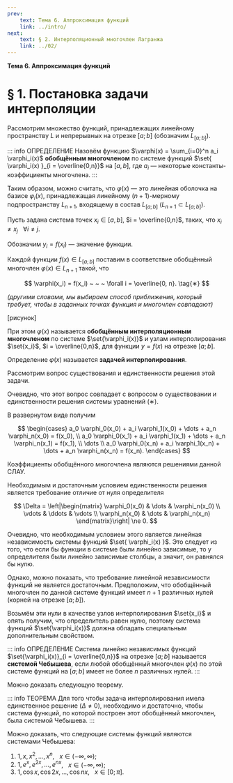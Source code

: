 ```yaml
---
prev:
    text: Тема 6. Аппроксимация функций
    link: ../intro/
next:
    text: § 2. Интерполяционный многочлен Лагранжа
    link: ../02/
---
```


**Тема 6. Аппроксимация функций**

# § 1. Постановка задачи интерполяции

Рассмотрим множество функций, принадлежащих линейному пространству $L$ и непрерывных на отрезке $[a;b]$ (обозначим $L_{[a;b]}$).

::: info ОПРЕДЕЛЕНИЕ
Назовём функцию $\varphi(x) = \sum_{i=0}^n a_i \varphi_i(x)$ **обобщённым многочленом** по системе функций $\set{ \varphi_i(x) }_{i = \overline{0,n}}$ на $[a,b]$, где $a_i$ — некоторые константы-коэффициенты многочлена.
:::

Таким образом, можно считать, что $\varphi(x)$ — это линейная оболочка на базисе $\varphi_i(x)$, принадлежащая линейному $(n+1)$-мерному подпространству $L_{n+1}$, входящему в состав $L_{[a;b]}$ ($L_{n+1} \subset L_{[a;b]}$).

Пусть задана система точек $x_i \in [a,b]$, $i = \overline{0,n}$, таких, что $x_i \ne x_j ~ ~ ~ \forall i \ne j$.

Обозначим $y_i = f(x_i)$ — значение функции.

Каждой функции $f(x) \in L_{[a;b]}$ поставим в соответствие обобщённый многочлен $\varphi(x) \in L_{n+1}$ такой, что

$$
\varphi(x_i) = f(x_i) ~ ~ ~ \forall i = \overline{0, n}. \tag{∗}
$$

*(другими словами, мы выбираем способ приближения, который требует, чтобы в заданных точках функция и многочлен совпадают)*

[рисунок]

При этом $\varphi(x)$ называется **обобщённым интерполяционным многочленом** по системе $\set{\varphi_i(x)}$ и узлам интерполирования $\set{x_i}$, $i = \overline{0,n}$, для функции $y = f(x)$ на отрезке $[a;b]$.

Определение $\varphi(x)$ называется **задачей интерполирования**.

Рассмотрим вопрос существования и единственности решения этой задачи.

Очевидно, что этот вопрос совпадает с вопросом о существовании и единственности решения системы уравнений $(∗)$.

В развернутом виде получим

$$
\begin{cases}
a_0 \varphi_0(x_0) + a_i \varphi_1(x_0) + \dots + a_n \varphi_n(x_0) = f(x_0), \\
a_0 \varphi_0(x_1) + a_i \varphi_1(x_1) + \dots + a_n \varphi_n(x_1) = f(x_1), \\
\dots \\
a_0 \varphi_0(x_n) + a_i \varphi_1(x_n) + \dots + a_n \varphi_n(x_n) = f(x_n).
\end{cases}
$$

Коэффициенты обобщённого многочлена являются решениями данной СЛАУ.

Необходимым и достаточным условием единственности решения является требование отличие от нуля определителя

$$
\Delta = \left|\begin{matrix}
\varphi_0(x_0) & \dots & \varphi_n(x_0) \\
\vdots & \ddots & \vdots \\
\varphi_n(x_0) & \dots & \varphi_n(x_n)
\end{matrix}\right| \ne 0.
$$

Очевидно, что необходимым условием этого является линейная независимость системы функций $\set{ \varphi_i(x) }$. Это следует из того, что если бы функции в системе были линейно зависимые, то у определителя были линейно зависимые столбцы, а значит, он равнялся бы нулю.

Однако, можно показать, что требование линейной независимости функций не является достаточным. Предположим, что обобщённый многочлен по данной системе функций имеет $n+1$ различных нулей (корней на отрезке $[a;b]$).

Возьмём эти нули в качестве узлов интерполирования $\set{x_i}$ и опять получим, что определитель равен нулю, поэтому система функций $\set{\varphi_i(x)}$ должна обладать специальным дополнительным свойством.

::: info ОПРЕДЕЛЕНИЕ
Система линейно независимых функций $\set{\varphi_i(x)}_{i = \overline{0,n}}$ на отрезке $[a;b]$ называется **системой Чебышева**, если любой обобщённый многочлен $\varphi(x)$ по этой системе функций на $[a;b]$ имеет не более $n$ различных нулей.
:::

Можно доказать следующую теорему.

::: info ТЕОРЕМА
Для того чтобы задача интерполирования имела единственное решение ($\Delta \ne 0$), необходимо и достаточно, чтобы система функций, по которой построен этот обобщённый многочлен, была системой Чебышева.
:::

Можно доказать, что следующие системы функций являются системами Чебышева:
1. $1, x, x^2, ..., x^n$, $~~ x \in (-\infty, \infty)$;
2. $1, e^x, e^{2x}, ..., e^{nx}$, $~~ x \in (-\infty, \infty)$;
3. $1, \cos x, \cos 2x, ..., \cos nx$, $~~ x \in [0; \pi]$.